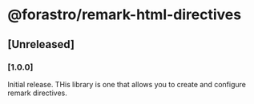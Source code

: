 # @forastro/remark-html-directives

## [Unreleased]

### [1.0.0]

 Initial release. THis library is one that allows you to create and configure
 remark directives. 
